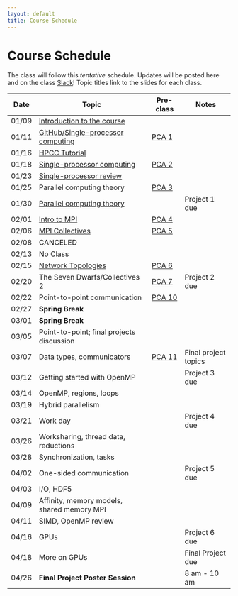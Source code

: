 ```yaml
---
layout: default
title: Course Schedule
---
```


# Course Schedule

The class will follow this _tentative_ schedule. Updates will be posted here and on the class [Slack](http://cmse-822.slack.com)!
Topic titles link to the slides for each class.

| Date  | Topic                                                             | Pre-class                      | Notes                |
| ----- | ----------------------------------------------------------------- | ------------------------------ | -------------------- |
| 01/09 | [Introduction to the course](assets/Lecture0.pdf)                 |                                |                      |
| 01/11 | [GitHub/Single-processor computing](assets/Lecture1.pdf)          | [PCA 1](assignments/pca1.md)   |                      |
| 01/16 | [HPCC Tutorial](assets/20240116-Introduction_to_the_MSU_HPCC.pdf) |                                |                      |
| 01/18 | [Single-processor computing](assets/Lecture2.pdf)                 | [PCA 2](assignments/pca2.md)   |                      |
| 01/23 | [Single-processor review](assets/Lecture3.pdf)                    |                                |                      |
| 01/25 | Parallel computing theory                                         | [PCA 3](assignments/pca3.md)   |                      |
| 01/30 | [Parallel computing theory](assets/Lecture4.pdf)                  |                                | Project 1 due        |
| 02/01 | [Intro to MPI](assets/Lecture5.pdf)                               | [PCA 4](assignments/pca4.md)   |                      |
| 02/06 | [MPI Collectives](assets/Lecture6.pdf)                            | [PCA 5](assignments/pca5.md)   |                      |
| 02/08 | CANCELED                                                          |                                |                      |
| 02/13 | No Class                                                          |                                |                      |
| 02/15 | [Network Topologies](assets/Lecture7.pdf)                         | [PCA 6](assignments/pca6.md)   |                      |
| 02/20 | The Seven Dwarfs/Collectives 2                                    | [PCA 7](assignments/pca7.md)   | Project 2 due        |
| 02/22 | Point-to-point communication                                      | [PCA 10](assignments/pca10.md) |                      |
| 02/27 | **Spring Break**                                                  |                                |                      |
| 03/01 | **Spring Break**                                                  |                                |                      |
| 03/05 | Point-to-point; final projects discussion                         |                                |                      |
| 03/07 | Data types, communicators                                         | [PCA 11](assignments/pca11.md) | Final project topics |
| 03/12 | Getting started with OpenMP                                       |                                | Project 3 due        |
| 03/14 | OpenMP, regions, loops                                            |                                |                      |
| 03/19 | Hybrid parallelism                                                |                                |                      |
| 03/21 | Work day                                                          |                                | Project 4 due        |
| 03/26 | Worksharing, thread data, reductions                              |                                |                      |
| 03/28 | Synchronization, tasks                                            |                                |                      |
| 04/02 | One-sided communication                                           |                                | Project 5 due        |
| 04/03 | I/O, HDF5                                                         |                                |                      |
| 04/09 | Affinity, memory models, shared memory MPI                        |                                |                      |
| 04/11 | SIMD, OpenMP review                                               |                                |                      |
| 04/16 | GPUs                                                              |                                | Project 6 due        |
| 04/18 | More on GPUs                                                      |                                | Final Project due    |
| 04/26 | **Final Project Poster Session**                                  |                                | 8 am - 10 am         |
